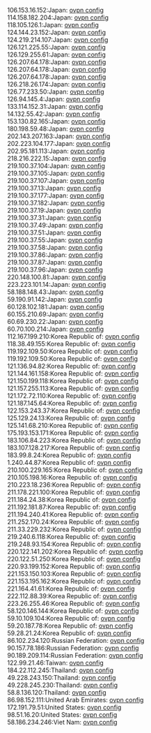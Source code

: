 106.153.16.152:Japan: [ovpn config](vpn/106_153_16_152.ovpn)  
114.158.182.204:Japan: [ovpn config](vpn/114_158_182_204.ovpn)  
118.105.126.1:Japan: [ovpn config](vpn/118_105_126_1.ovpn)  
124.144.23.152:Japan: [ovpn config](vpn/124_144_23_152.ovpn)  
124.219.214.107:Japan: [ovpn config](vpn/124_219_214_107.ovpn)  
126.121.225.55:Japan: [ovpn config](vpn/126_121_225_55.ovpn)  
126.129.255.61:Japan: [ovpn config](vpn/126_129_255_61.ovpn)  
126.207.64.178:Japan: [ovpn config](vpn/126_207_64_178.ovpn)  
126.207.64.178:Japan: [ovpn config](vpn/126_207_64_178.ovpn)  
126.207.64.178:Japan: [ovpn config](vpn/126_207_64_178.ovpn)  
126.218.26.174:Japan: [ovpn config](vpn/126_218_26_174.ovpn)  
126.77.233.50:Japan: [ovpn config](vpn/126_77_233_50.ovpn)  
126.94.145.4:Japan: [ovpn config](vpn/126_94_145_4.ovpn)  
133.114.152.31:Japan: [ovpn config](vpn/133_114_152_31.ovpn)  
14.132.55.42:Japan: [ovpn config](vpn/14_132_55_42.ovpn)  
153.130.82.165:Japan: [ovpn config](vpn/153_130_82_165.ovpn)  
180.198.59.48:Japan: [ovpn config](vpn/180_198_59_48.ovpn)  
202.143.207.163:Japan: [ovpn config](vpn/202_143_207_163.ovpn)  
202.223.104.177:Japan: [ovpn config](vpn/202_223_104_177.ovpn)  
202.95.181.113:Japan: [ovpn config](vpn/202_95_181_113.ovpn)  
218.216.222.15:Japan: [ovpn config](vpn/218_216_222_15.ovpn)  
219.100.37.104:Japan: [ovpn config](vpn/219_100_37_104.ovpn)  
219.100.37.105:Japan: [ovpn config](vpn/219_100_37_105.ovpn)  
219.100.37.107:Japan: [ovpn config](vpn/219_100_37_107.ovpn)  
219.100.37.13:Japan: [ovpn config](vpn/219_100_37_13.ovpn)  
219.100.37.177:Japan: [ovpn config](vpn/219_100_37_177.ovpn)  
219.100.37.182:Japan: [ovpn config](vpn/219_100_37_182.ovpn)  
219.100.37.19:Japan: [ovpn config](vpn/219_100_37_19.ovpn)  
219.100.37.31:Japan: [ovpn config](vpn/219_100_37_31.ovpn)  
219.100.37.49:Japan: [ovpn config](vpn/219_100_37_49.ovpn)  
219.100.37.51:Japan: [ovpn config](vpn/219_100_37_51.ovpn)  
219.100.37.55:Japan: [ovpn config](vpn/219_100_37_55.ovpn)  
219.100.37.58:Japan: [ovpn config](vpn/219_100_37_58.ovpn)  
219.100.37.86:Japan: [ovpn config](vpn/219_100_37_86.ovpn)  
219.100.37.87:Japan: [ovpn config](vpn/219_100_37_87.ovpn)  
219.100.37.96:Japan: [ovpn config](vpn/219_100_37_96.ovpn)  
220.148.100.81:Japan: [ovpn config](vpn/220_148_100_81.ovpn)  
223.223.101.14:Japan: [ovpn config](vpn/223_223_101_14.ovpn)  
58.188.148.43:Japan: [ovpn config](vpn/58_188_148_43.ovpn)  
59.190.91.142:Japan: [ovpn config](vpn/59_190_91_142.ovpn)  
60.128.102.181:Japan: [ovpn config](vpn/60_128_102_181.ovpn)  
60.155.210.69:Japan: [ovpn config](vpn/60_155_210_69.ovpn)  
60.69.230.22:Japan: [ovpn config](vpn/60_69_230_22.ovpn)  
60.70.100.214:Japan: [ovpn config](vpn/60_70_100_214.ovpn)  
112.167.199.210:Korea Republic of: [ovpn config](vpn/112_167_199_210.ovpn)  
118.38.49.155:Korea Republic of: [ovpn config](vpn/118_38_49_155.ovpn)  
119.192.109.50:Korea Republic of: [ovpn config](vpn/119_192_109_50.ovpn)  
119.192.109.50:Korea Republic of: [ovpn config](vpn/119_192_109_50.ovpn)  
121.136.94.82:Korea Republic of: [ovpn config](vpn/121_136_94_82.ovpn)  
121.144.161.158:Korea Republic of: [ovpn config](vpn/121_144_161_158.ovpn)  
121.150.199.118:Korea Republic of: [ovpn config](vpn/121_150_199_118.ovpn)  
121.157.255.113:Korea Republic of: [ovpn config](vpn/121_157_255_113.ovpn)  
121.172.72.110:Korea Republic of: [ovpn config](vpn/121_172_72_110.ovpn)  
121.187.145.64:Korea Republic of: [ovpn config](vpn/121_187_145_64.ovpn)  
122.153.243.37:Korea Republic of: [ovpn config](vpn/122_153_243_37.ovpn)  
125.129.24.13:Korea Republic of: [ovpn config](vpn/125_129_24_13.ovpn)  
125.141.68.210:Korea Republic of: [ovpn config](vpn/125_141_68_210.ovpn)  
175.193.153.171:Korea Republic of: [ovpn config](vpn/175_193_153_171.ovpn)  
183.106.84.223:Korea Republic of: [ovpn config](vpn/183_106_84_223.ovpn)  
183.107.128.217:Korea Republic of: [ovpn config](vpn/183_107_128_217.ovpn)  
183.99.8.24:Korea Republic of: [ovpn config](vpn/183_99_8_24.ovpn)  
1.240.44.87:Korea Republic of: [ovpn config](vpn/1_240_44_87.ovpn)  
210.100.229.165:Korea Republic of: [ovpn config](vpn/210_100_229_165.ovpn)  
210.105.198.16:Korea Republic of: [ovpn config](vpn/210_105_198_16.ovpn)  
210.223.18.236:Korea Republic of: [ovpn config](vpn/210_223_18_236.ovpn)  
211.178.221.100:Korea Republic of: [ovpn config](vpn/211_178_221_100.ovpn)  
211.184.24.38:Korea Republic of: [ovpn config](vpn/211_184_24_38.ovpn)  
211.192.181.87:Korea Republic of: [ovpn config](vpn/211_192_181_87.ovpn)  
211.194.240.41:Korea Republic of: [ovpn config](vpn/211_194_240_41.ovpn)  
211.252.170.24:Korea Republic of: [ovpn config](vpn/211_252_170_24.ovpn)  
211.33.229.232:Korea Republic of: [ovpn config](vpn/211_33_229_232.ovpn)  
219.240.6.118:Korea Republic of: [ovpn config](vpn/219_240_6_118.ovpn)  
219.248.93.154:Korea Republic of: [ovpn config](vpn/219_248_93_154.ovpn)  
220.122.141.202:Korea Republic of: [ovpn config](vpn/220_122_141_202.ovpn)  
220.122.51.250:Korea Republic of: [ovpn config](vpn/220_122_51_250.ovpn)  
220.93.199.152:Korea Republic of: [ovpn config](vpn/220_93_199_152.ovpn)  
221.153.150.103:Korea Republic of: [ovpn config](vpn/221_153_150_103.ovpn)  
221.153.195.162:Korea Republic of: [ovpn config](vpn/221_153_195_162.ovpn)  
221.164.41.61:Korea Republic of: [ovpn config](vpn/221_164_41_61.ovpn)  
222.112.88.39:Korea Republic of: [ovpn config](vpn/222_112_88_39.ovpn)  
223.26.255.46:Korea Republic of: [ovpn config](vpn/223_26_255_46.ovpn)  
58.120.146.144:Korea Republic of: [ovpn config](vpn/58_120_146_144.ovpn)  
59.10.109.104:Korea Republic of: [ovpn config](vpn/59_10_109_104.ovpn)  
59.20.187.78:Korea Republic of: [ovpn config](vpn/59_20_187_78.ovpn)  
59.28.21.24:Korea Republic of: [ovpn config](vpn/59_28_21_24.ovpn)  
86.102.234.120:Russian Federation: [ovpn config](vpn/86_102_234_120.ovpn)  
90.157.78.186:Russian Federation: [ovpn config](vpn/90_157_78_186.ovpn)  
90.189.209.114:Russian Federation: [ovpn config](vpn/90_189_209_114.ovpn)  
122.99.21.46:Taiwan: [ovpn config](vpn/122_99_21_46.ovpn)  
184.22.112.245:Thailand: [ovpn config](vpn/184_22_112_245.ovpn)  
49.228.243.150:Thailand: [ovpn config](vpn/49_228_243_150.ovpn)  
49.228.245.230:Thailand: [ovpn config](vpn/49_228_245_230.ovpn)  
58.8.136.120:Thailand: [ovpn config](vpn/58_8_136_120.ovpn)  
86.98.152.111:United Arab Emirates: [ovpn config](vpn/86_98_152_111.ovpn)  
172.191.79.51:United States: [ovpn config](vpn/172_191_79_51.ovpn)  
98.51.16.20:United States: [ovpn config](vpn/98_51_16_20.ovpn)  
58.186.234.246:Viet Nam: [ovpn config](vpn/58_186_234_246.ovpn)  
